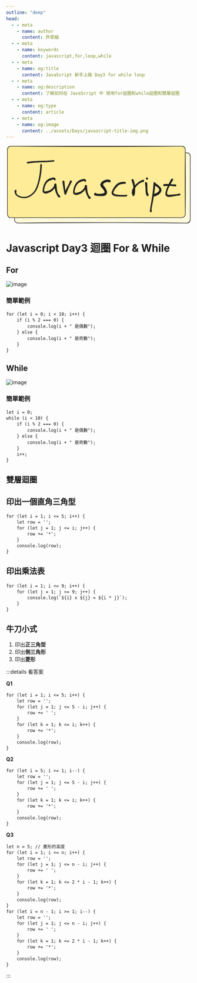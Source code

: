 ```yaml
---
outline: "deep"
head:
  - - meta
    - name: author
      content: 許恩綸
  - - meta
    - name: keywords
      content: javascript,for,loop,while
  - - meta
    - name: og:title
      content: JavaScript 新手上路 Day3 for while loop
  - - meta
    - name: og:description
      content: 了解如何在 JavaScript 中 使用for迴圈和while迴圈和雙層迴圈
  - - meta
    - name: og:type
      content: article
  - - meta
    - name: og:image
      content: ../assets/Days/javascript-title-img.png
---
```


<img src="../assets/Days/javascript-title-img.png" alt="javascript-title-img" class="title-img" />

# Javascript Day3 迴圈 For & While

## For

![image](https://hackmd.io/_uploads/ByaJh8D71g.png)

### 簡單範例
```javascript:line-numbers
for (let i = 0; i < 10; i++) {
    if (i % 2 === 0) {
        console.log(i + " 是偶數");
    } else {
        console.log(i + " 是奇數");
    }
}
```


## While

![image](https://hackmd.io/_uploads/ry6s68DQyx.png)

### 簡單範例
```javascript:line-numbers
let i = 0;
while (i < 10) {
    if (i % 2 === 0) {
        console.log(i + " 是偶數");
    } else {
        console.log(i + " 是奇數");
    }
    i++;
}
```

## 雙層迴圈

## 印出一個直角三角型
```javascript:line-numbers
for (let i = 1; i <= 5; i++) {
    let row = '';
    for (let j = 1; j <= i; j++) {
        row += '*';
    }
    console.log(row);
}
```

## 印出乘法表
```javascript:line-numbers
for (let i = 1; i <= 9; i++) {
    for (let j = 1; j <= 9; j++) {
        console.log(`${i} x ${j} = ${i * j}`);
    }
}
```

## 牛刀小式

1. 印出**正三角型**
2. 印出**倒三角形**
3. 印出**菱形**

:::details 看答案

**Q1**
```javascript:line-numbers
for (let i = 1; i <= 5; i++) {
    let row = '';
    for (let j = 1; j <= 5 - i; j++) {
        row += ' ';
    }
    for (let k = 1; k <= i; k++) {
        row += '*';
    }
    console.log(row);
}
```

**Q2**
```javascript:line-numbers
for (let i = 5; i >= 1; i--) {
    let row = '';
    for (let j = 1; j <= 5 - i; j++) {
        row += ' ';
    }
    for (let k = 1; k <= i; k++) {
        row += '*';
    }
    console.log(row);
}
```

**Q3**
```javascript:line-numbers
let n = 5; // 菱形的高度
for (let i = 1; i <= n; i++) {
    let row = '';
    for (let j = 1; j <= n - i; j++) {
        row += ' ';
    }
    for (let k = 1; k <= 2 * i - 1; k++) {
        row += '*';
    }
    console.log(row);
}
for (let i = n - 1; i >= 1; i--) {
    let row = '';
    for (let j = 1; j <= n - i; j++) {
        row += ' ';
    }
    for (let k = 1; k <= 2 * i - 1; k++) {
        row += '*';
    }
    console.log(row);
}
```
:::